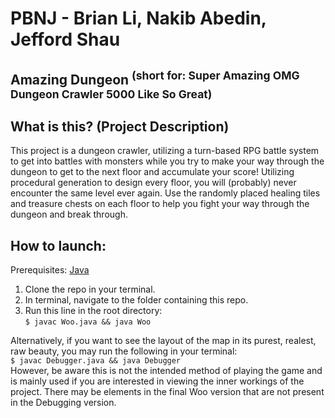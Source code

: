 # PBNJ - Brian Li, Nakib Abedin, Jefford Shau
## Amazing Dungeon <sup>(short for: Super Amazing OMG Dungeon Crawler 5000 Like So Great)</sup>

## What is this? (Project Description) 
This project is a dungeon crawler, utilizing a turn-based RPG battle system to get into battles with monsters while you try to make your way through the dungeon to get to the next floor and accumulate your score! Utilizing procedural generation to design every floor, you will (probably) never encounter the same level ever again. Use the randomly placed healing tiles and treasure chests on each floor to help you fight your way through the dungeon and break through.

## How to launch:
Prerequisites: [Java](https://www.java.com/download/ie_manual.jsp)

1. Clone the repo in your terminal.
2. In terminal, navigate to the folder containing this repo.
3. Run this line in the root directory:  <br>
   ```$ javac Woo.java && java Woo```
   
Alternatively, if you want to see the layout of the map in its purest, realest, raw beauty, you may run the following in your terminal: <br>
```$ javac Debugger.java && java Debugger``` <br>
However, be aware this is not the intended method of playing the game and is mainly used if you are interested in viewing the inner workings of the project. There may be elements in the final Woo version that are not present in the Debugging version.

